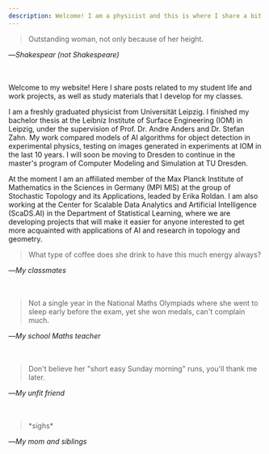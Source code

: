```yaml
---
description: Welcome! I am a physicist and this is where I share a bit of my life.
---
```


<div style="padding-bottom: 20px;">
  <blockquote>
    <p>Outstanding woman, not only because of her height.</p>
  </blockquote>
  <p>—<cite>Shakespear (not Shakespeare)</cite></p>
</div>

Welcome to my website! Here I share posts related to my student life and work projects, as well as study materials that I develop for my classes.

I am a freshly graduated physicist from Universität Leipzig. I finished my bachelor thesis at the Leibniz Institute of Surface Engineering (IOM) in Leipzig, under the supervision of Prof. Dr. Andre Anders and Dr. Stefan Zahn. My work compared models of AI algorithms for object detection in experimental physics, testing on images generated in experiments at IOM in the last 10 years. I will soon be moving to Dresden to continue in the master's program of Computer Modeling and Simulation at TU Dresden.

At the moment I am an affiliated member of the Max Planck Institute of Mathematics in the Sciences in Germany (MPI MIS) at the group of Stochastic Topology and its Applications, leaded by Erika Roldan. I am also working at the Center for Scalable Data Analytics and Artificial Intelligence (ScaDS.AI) in the Department of Statistical Learning, where we are developing projects that will make it easier for anyone interested to get more acquainted with applications of AI and research in topology and geometry.

<div style="padding-bottom: 20px;">
  <blockquote>
    <p>What type of coffee does she drink to have this much energy always?</p>
  </blockquote>
  <p>—<cite>My classmates</cite></p>
</div>

<div style="padding-bottom: 20px;">
  <blockquote>
    <p>Not a single year in the National Maths Olympiads where she went to sleep early before the exam, yet she won medals, can't complain much.</p>
  </blockquote>
  <p>—<cite>My school Maths teacher</cite></p>
</div>

<div style="padding-bottom: 20px;">
  <blockquote>
    <p>Don't believe her "short easy Sunday morning" runs, you'll thank me later.</p>
  </blockquote>
  <p>—<cite>My unfit friend</cite></p>
</div>

<div style="padding-bottom: 20px;">
  <blockquote>
    <p>*sighs*</p>
  </blockquote>
  <p>—<cite>My mom and siblings</cite></p>
</div>